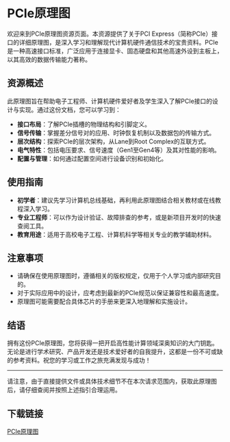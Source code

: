 # PCIe原理图

欢迎来到PCIe原理图资源页面。本资源提供了关于PCI Express（简称PCIe）接口的详细原理图，是深入学习和理解现代计算机硬件通信技术的宝贵资料。PCIe是一种高速接口标准，广泛应用于连接显卡、固态硬盘和其他高速外设到主板上，以其高效的数据传输能力著称。

## 资源概述

此原理图旨在帮助电子工程师、计算机硬件爱好者及学生深入了解PCIe接口的设计与实现。通过这份文档，您可以学习到：

- **接口布局**：了解PCIe插槽的物理结构和引脚定义。
- **信号传输**：掌握差分信号对的应用、时钟恢复机制以及数据包的传输方式。
- **层次结构**：探索PCIe的层次架构，从Lane到Root Complex的互联方式。
- **电气特性**：包括电压要求、信号速度（Gen1至Gen4等）及其对性能的影响。
- **配置与管理**：如何通过配置空间进行设备识别和初始化。

## 使用指南

- **初学者**：建议先学习计算机总线基础，再利用此原理图结合相关教材或在线教程深入学习。
- **专业工程师**：可以作为设计验证、故障排查的参考，或是新项目开发时的快速查阅工具。
- **教育用途**：适用于高校电子工程、计算机科学等相关专业的教学辅助材料。

## 注意事项

- 请确保在使用原理图时，遵循相关的版权规定，仅用于个人学习或内部研究目的。
- 对于实际应用中的设计，应考虑到最新的PCIe规范以保证兼容性和最高速度。
- 原理图可能需要配合具体芯片的手册来更深入地理解和实施设计。

## 结语

拥有这份PCIe原理图，您将获得一把开启高性能计算领域深奥知识的大门钥匙。无论是进行学术研究、产品开发还是技术爱好者的自我提升，这都是一份不可或缺的参考资料。祝您的学习或工作之旅充满发现与成功！

---

请注意，由于直接提供文件或具体技术细节不在本次请求范围内，获取此原理图后，请仔细查阅并按照上述指引合理运用。

## 下载链接

[PCIe原理图](https://pan.quark.cn/s/bdac509b090d)
